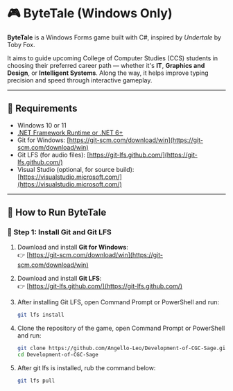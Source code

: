 # 🎮 ByteTale (Windows Only)

**ByteTale** is a Windows Forms game built with C#, inspired by *Undertale* by Toby Fox.

It aims to guide upcoming College of Computer Studies (CCS) students in choosing their preferred career path — whether it's **IT**, **Graphics and Design**, or **Intelligent Systems**. Along the way, it helps improve typing precision and speed through interactive gameplay.

---

## 🧰 Requirements

- Windows 10 or 11
- [.NET Framework Runtime or .NET 6+](https://dotnet.microsoft.com/en-us/download)
- Git for Windows: [https://git-scm.com/download/win](https://git-scm.com/download/win)
- Git LFS (for audio files): [https://git-lfs.github.com/](https://git-lfs.github.com/)
- Visual Studio (optional, for source build): [https://visualstudio.microsoft.com/](https://visualstudio.microsoft.com/)

---

## 🚀 How to Run ByteTale

### 🔹 Step 1: Install Git and Git LFS

1. Download and install **Git for Windows**:  
   👉 [https://git-scm.com/download/win](https://git-scm.com/download/win)

2. Download and install **Git LFS**:  
   👉 [https://git-lfs.github.com/](https://git-lfs.github.com/)

3. After installing Git LFS, open Command Prompt or PowerShell and run:
   ```bash
   git lfs install
4. Clone the repository of the game, open Command Prompt or PowerShell and run:
   ```bash
   git clone https://github.com/Angello-Leo/Development-of-CGC-Sage.git
   cd Development-of-CGC-Sage
5. After git lfs is installed, rub the command below:
   ```bash
   git lfs pull

